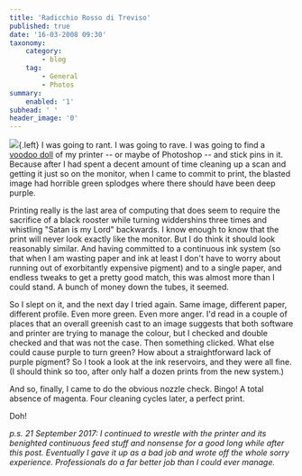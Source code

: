 ```yaml
---
title: 'Radicchio Rosso di Treviso'
published: true
date: '16-03-2008 09:30'
taxonomy:
    category:
        - blog
    tag:
        - General
        - Photos
summary:
    enabled: '1'
subhead: ' '
header_image: '0'
---
```


![](http://farm4.static.flickr.com/3109/2337413031_0db7a43289_m.jpg){.left} I was going to rant. I was going to rave. I was going to  find a [voodoo doll](http://www.pinstruck.com/) of my printer -- or maybe of Photoshop -- and stick pins in it. Because after I had spent a decent amount of time cleaning up a scan and getting it just so on the monitor, when I came to commit to print, the blasted image had horrible green splodges where there should have been deep purple.

Printing really is the last area of computing that does seem to require the sacrifice of a black rooster while turning widdershins three times and whistling "Satan is my Lord" backwards. I know enough to know that the print will never look exactly like the monitor. But I do think it should look reasonably similar. And having committed to a continuous ink system (so that when I am wasting paper and ink at least I don't have to worry about running out of exorbitantly expensive pigment) and to a single paper, and endless tweaks to get a pretty good match, this was almost more than I could stand. A bunch of money down the tubes, it seemed.

So I slept on it, and the next day I tried again. Same image, different paper, different profile. Even more green. Even more anger. I'd read in a couple of places that an overall greenish cast to an image suggests that both software and printer are trying to manage the colour, but I checked and double checked and that was not the case. Then something clicked. What else could cause purple to turn green? How about a straightforward lack of purple pigment? So I took a look at the ink reservoirs, and they were all fine. (I should think so too, after only half a dozen prints from the new system.)

And so, finally, I came to do the obvious nozzle check. Bingo! A total absence of magenta. Four cleaning cycles later, a perfect print.

Doh!

*p.s. 21 September 2017: I continued to wrestle with the printer and its benighted continuous feed stuff and nonsense for a good long while after this post. Eventually I gave it up as a bad job and wrote off the whole sorry experience. Professionals do a far better job than I could ever manage.*